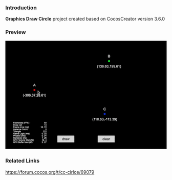### Introduction
**Graphics Draw Circle** project created based on CocosCreator version 3.6.0

### Preview
![image](../../../gif/202203/2022030411.gif)

### Related Links
https://forum.cocos.org/t/cc-cirlce/69079